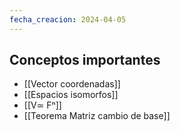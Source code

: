 ```yaml
---
fecha_creacion: 2024-04-05
---
```

## Conceptos importantes
 - [[Vector coordenadas]]
 - [[Espacios isomorfos]]
 - [[V≃ Fⁿ]]
 - [[Teorema Matriz cambio de base]]